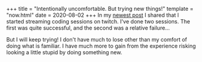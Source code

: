 +++
title = "Intentionally uncomfortable. But trying new things!"
template = "now.html"
date = 2020-08-02
+++
In my [newest post](@/blog/2020-07-29-what-I-learned-running-a-live-programming-stream-from-linux.md) I shared that I started streaming coding sessions on twitch. I've done two sessions. The first was quite successful, and the second was a relative failure...

But I will keep trying! I don't have much to lose other than my comfort of doing what is familiar. I have much more to gain from the experience risking looking a little stupid by doing something new.